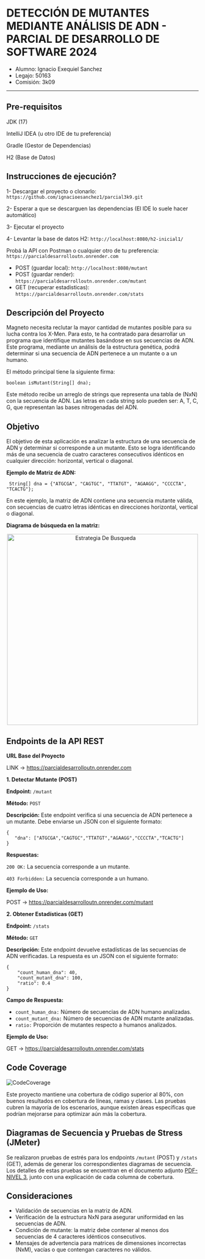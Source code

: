 


# **DETECCIÓN DE MUTANTES MEDIANTE ANÁLISIS DE ADN - PARCIAL DE DESARROLLO DE SOFTWARE 2024**


- Alumno: Ignacio Exequiel Sanchez
- Legajo: 50163
- Comisión: 3k09
-------------------------------------------------------------------------------------------------
## **Pre-requisitos**

JDK (17)

IntelliJ IDEA (u otro IDE de tu preferencia)

Gradle (Gestor de Dependencias)

H2 (Base de Datos)

## **Instrucciones de ejecución?**

1- Descargar el proyecto o clonarlo:
`https://github.com/ignacioesanchez1/parcial3k9.git`

2- Esperar a que se descarguen las dependencias (El IDE lo suele hacer automático)

3- Ejecutar el proyecto

4- Levantar la base de datos H2: `http://localhost:8080/h2-inicial1/`

Probá la API con Postman o cualquier otro de tu preferencia:
`https://parcialdesarrolloutn.onrender.com`
- POST (guardar local): `http://localhost:8080/mutant`
- POST (guardar render): `https://parcialdesarrolloutn.onrender.com/mutant`
- GET (recuperar estadisticas): `https://parcialdesarrolloutn.onrender.com/stats`


Descripción del Proyecto
-

Magneto necesita reclutar la mayor cantidad de mutantes posible para su lucha contra los X-Men. Para esto, te ha contratado para desarrollar un programa que identifique mutantes basándose en sus secuencias de ADN. Este programa, mediante un análisis de la estructura genética, podrá determinar si una secuencia de ADN pertenece a un mutante o a un humano.

El método principal tiene la siguiente firma:
```
boolean isMutant(String[] dna);
```
Este método recibe un arreglo de strings que representa una tabla de (NxN) con la secuencia de ADN. Las letras en cada string solo pueden ser: A, T, C, G, que representan las bases nitrogenadas del ADN.

Objetivo
-
El objetivo de esta aplicación es analizar la estructura de una secuencia de ADN y determinar si corresponde a un mutante. Esto se logra identificando más de una secuencia de cuatro caracteres consecutivos idénticos en cualquier dirección: horizontal, vertical o diagonal.

**Ejemplo de Matriz de ADN:**

```
 String[] dna = {"ATGCGA", "CAGTGC", "TTATGT", "AGAAGG", "CCCCTA", "TCACTG"};
```
En este ejemplo, la matriz de ADN contiene una secuencia mutante válida, con secuencias de cuatro letras idénticas en direcciones horizontal, vertical o diagonal.

**Diagrama de búsqueda en la matriz:**

<div align="center">
<img src="https://github.com/user-attachments/assets/1aff182e-4a1e-48f1-8dc1-07e7a16c794b" alt="Estrategia De Busqueda" width="500" height="500"/>
</div>


Endpoints de la API REST
-
**URL Base del Proyecto**

LINK → https://parcialdesarrolloutn.onrender.com

**1. Detectar Mutante (POST)**

**Endpoint:** `/mutant`

**Método:** `POST`

**Descripción:** Este endpoint verifica si una secuencia de ADN pertenece a un mutante. Debe enviarse un JSON con el siguiente formato:
```
{
   "dna": ["ATGCGA","CAGTGC","TTATGT","AGAAGG","CCCCTA","TCACTG"]
}
```
**Respuestas:**

`200 OK:` La secuencia corresponde a un mutante.

`403 Forbidden:` La secuencia corresponde a un humano.

**Ejemplo de Uso:**

POST → https://parcialdesarrolloutn.onrender.com/mutant

**2. Obtener Estadísticas (GET)**

**Endpoint:** `/stats`

**Método:** `GET`

**Descripción:** Este endpoint devuelve estadísticas de las secuencias de ADN verificadas. La respuesta es un JSON con el siguiente formato:

```
{
    "count_human_dna": 40,
    "count_mutant_dna": 100,
    "ratio": 0.4
}
````
**Campo de Respuesta:**

- `count_human_dna:` Número de secuencias de ADN humano analizadas.
- `count_mutant_dna:` Número de secuencias de ADN mutante analizadas.
- `ratio:` Proporción de mutantes respecto a humanos analizados.
  
**Ejemplo de Uso:**
  
GET → https://parcialdesarrolloutn.onrender.com/stats


Code Coverage
---

![CodeCoverage](https://github.com/user-attachments/assets/74786819-4cf9-4983-9cbc-2ff508dc973b)


Este proyecto mantiene una cobertura de código superior al 80%, con buenos resultados en cobertura de líneas, ramas y clases. Las pruebas cubren la mayoría de los escenarios, aunque existen áreas específicas que podrían mejorarse para optimizar aún más la cobertura.

Diagramas de Secuencia y Pruebas de Stress (JMeter)
-
Se realizaron pruebas de estrés para los endpoints `/mutant` (POST) y `/stats` (GET), además de generar los correspondientes diagramas de secuencia. Los detalles de estas pruebas se encuentran en el documento adjunto <a href="documents/NIVEL 3.pdf">PDF-NIVEL 3</a>, junto con una explicación de cada columna de cobertura.


Consideraciones
-

- Validación de secuencias en la matriz de ADN.
- Verificación de la estructura NxN para asegurar uniformidad en las secuencias de ADN.
- Condición de mutante: la matriz debe contener al menos dos secuencias de 4 caracteres idénticos consecutivos.
- Mensajes de advertencia para matrices de dimensiones incorrectas (NxM), vacías o que contengan caracteres no válidos.
